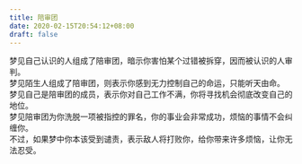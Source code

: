 ```yaml
---
title: 陪审团
date: 2020-02-15T20:54:12+08:00
draft: false
---
```


梦见自己认识的人组成了陪审团，暗示你害怕某个过错被拆穿，因而被认识的人审判。<br>
梦见陌生人组成了陪审团，则表示你感到无力控制自己的命运，只能听天由命。<br>
梦见自己是陪审团的成员，表示你对自己工作不满，你将寻找机会彻底改变自己的地位。<br>
梦见陪审团为你洗脱一项被指控的罪名，你的事业会非常成功，烦恼的事情不会纠缠你。<br>
不过，如果梦中你本该受到谴责，表示敌人将打败你，给你带来许多烦恼，让你无法忍受。<br>

